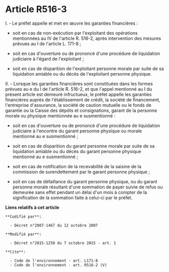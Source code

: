 # Article R516-3

I. - Le préfet appelle et met en œuvre les garanties financières :

- soit en cas de non-exécution par l'exploitant des opérations mentionnées au IV de l'article R. 516-2, après intervention
des mesures prévues au I de l'article L. 171-8 ;

- soit en cas d'ouverture ou de prononcé d'une procédure de liquidation judiciaire à l'égard de l'exploitant ;

- soit en cas de disparition de l'exploitant personne morale par suite de sa liquidation amiable ou du décès de l'exploitant
personne physique. 

II. - Lorsque les garanties financières sont constituées dans les formes prévues au e du I de l'article R. 516-2, et que
l'appel mentionné au I du présent article est demeuré infructueux, le préfet appelle les garanties financières auprès de
l'établissement de crédit, la société de financement, l'entreprise d'assurance, la société de caution mutuelle ou le fonds de
garantie ou la Caisse des dépôts et consignations, garant de la personne morale ou physique mentionnée au e susmentionné :

- soit en cas d'ouverture ou de prononcé d'une procédure de liquidation judiciaire à l'encontre du garant personne physique
ou morale mentionné au e susmentionné ;

- soit en cas de disparition du garant personne morale par suite de sa liquidation amiable ou du décès du garant personne
physique mentionné au e susmentionné ;

- soit en cas de notification de la recevabilité de la saisine de la commission de surendettement par le garant personne
physique ;

- soit en cas de défaillance du garant personne physique, ou du garant personne morale résultant d'une sommation de payer
suivie de refus ou demeurée sans effet pendant un délai d'un mois à compter de la signification de la sommation faite à
celui-ci par le préfet.

**Liens relatifs à cet article**

	**Codifié par**:

	  - Décret n°2007-1467 du 12 octobre 2007

	**Modifié par**:

	  - Décret n°2015-1250 du 7 octobre 2015 - art. 1

	**Cite**:

	  - Code de l'environnement - art. L171-8
	  - Code de l'environnement - art. R516-2 (V)
